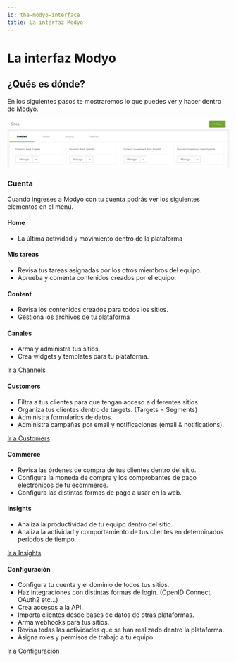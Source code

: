 ```yaml
---
id: the-modyo-interface
title: La interfaz Modyo
---
```


# La interfaz Modyo

## ¿Qués es dónde?

En los siguientes pasos te mostraremos lo que puedes ver y hacer dentro de [Modyo](https://www.modyo.com/).

![The Modyo interface](./modyo-screenshot.png)

### Cuenta

Cuando ingreses a Modyo con tu cuenta podrás ver los siguientes elementos en el menú.

#### Home

- La última actividad y movimiento dentro de la plataforma

#### Mis tareas

- Revisa tus tareas asignadas por los otros miembros del equipo.
- Aprueba y comenta contenidos creados por el equipo.

#### Content

- Revisa los contenidos creados para todos los sitios.
- Gestiona los archivos de tu plataforma

#### Canales

- Arma y administra tus sitios.
- Crea widgets y templates para tu plataforma.

[Ir a Channels](https://support.modyo.com/hc/en-us/articles/360006583292-What-is-Channels-)

#### Customers

- Filtra a tus clientes para que tengan acceso a diferentes sitios.
- Organiza tus clientes dentro de targets. \(Targets = Segments\)
- Administra formularios de datos.
- Administra campañas por email y notificaciones \(email & notifications\).

[Ir a Customers](https://support.modyo.com/hc/en-us/articles/360006583432)

#### Commerce

- Revisa las órdenes de compra de tus clientes dentro del sitio.
- Configura la moneda de compra y los comprobantes de pago electrónicos de tu ecommerce.
- Configura las distintas formas de pago a usar en la web.

#### Insights

- Analiza la productividad de tu equipo dentro del sitio.
- Analiza la actividad y comportamiento de tus clientes en determinados periodos de tiempo.

[Ir a Insights](https://support.modyo.com/hc/en-us/articles/360005114872-Insights)

#### Configuración

- Configura tu cuenta y el dominio de todos tus sitios.
- Haz integraciones con distintas formas de login. \(OpenID Connect, OAuth2 etc...\)
- Crea accesos a la API.
- Importa clientes desde bases de datos de otras plataformas.
- Arma webhooks para tus sitios.
- Revisa todas las actividades que se han realizado dentro la plataforma.
- Asigna roles y permisos de trabajo a tu equipo.

[Ir a Configuración](https://support.modyo.com/hc/en-us/articles/360002805792-Account-Settings)

